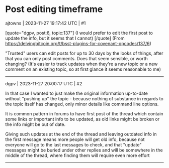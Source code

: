 # Post editing timeframe

ajtowns | 2023-11-27 19:17:42 UTC | #1

[quote="dgpv, post:6, topic:137"]
(I would prefer to edit the first post to update the info, but it seems that I cannot)
[/quote]
(From https://delvingbitcoin.org/t/bsst-plugins-for-covenant-opcodes/137/6)

"Trusted" users can edit posts for up to 30 days by the looks of things, after that you can only post comments. Does that seem sensible, or worth changing? (It's easier to track updates when they're a new topic or a new comment on an existing topic, so at first glance it seems reasonable to me)

-------------------------

dgpv | 2023-11-27 20:00:17 UTC | #2

In that case I wanted to just make the original information up-to-date without "pushing up" the topic - because nothing of substance in regards to the topic itself has changed, only minor details like command line options.

It is common pattern in forums to have first post of the thread which contain some links or important info to be updated, as old links might be broken or the info might be out of date.

Giving such updates at the end of the thread and leaving outdated info in the first message means more people will get old info, because not everyone will go to the last messages to check, and that "update" messages might be buried under other replies and will be somewhere in the middle of the thread, where finding them will require even more effort

-------------------------

